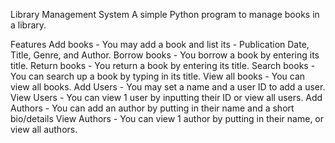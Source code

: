 Library Management System A simple Python program to manage books in a library.

Features 
 Add books - You may add a book and list its - Publication Date, Title, Genre, and Author. 
 Borrow books - You borrow a book by entering its title. 
 Return books - You return a book by entering its title. 
 Search books - You can search up a book by typing in its title. 
 View all books - You can view all books. 
 Add Users - You may set a name and a user ID to add a user. 
 View Users - You can view 1 user by inputting their ID or view all users. 
 Add Authors - You can add an author by putting in their name and a short bio/details 
 View Authors - You can view 1 author by putting in their name, or view all authors.